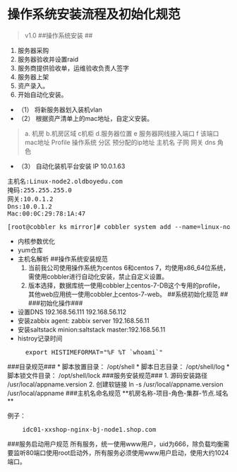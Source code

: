 # 操作系统安装流程及初始化规范 #
>  v1.0 
##操作系统安装 ##

1.	服务器采购
2.	服务器验收并设置raid
3.	服务商提供验收单，运维验收负责人签字
4.	服务器上架
5.	资产录入。
6.	开始自动化安装。
 - （1）	将新服务器划入装机vlan
 - （2）	根据资产清单上的mac地址，自定义安装。
  > a.	机房 b.机房区域 c机柜 d.服务器位置 e 服务器网线接入端口 f 该端口mac地址
Profile 操作系统 分区 预分配的ip地址 主机名 子网 网关 dns 角色
 - （3）	自动化装机平台安装 IP	10.0.1.63
 <pre>
主机名:Linux-node2.oldboyedu.com
掩码:255.255.255.0
网关:10.0.1.2
Dns:10.0.1.2
Mac:00:0C:29:78:1A:47
</pre>
 <pre>
[root@cobbler ks_mirror]# cobbler system add --name=linux-node2.oldboyedu.com  --mac=00:0C:29:78:1A:47 --profile=Gentos-7-x87-64-x86_64  --ip-address=10.0.1.63 –subnet=255.255.255.0 --gateway=10.0.1.2 --interface=eth0  --static=1 --hostname=Linux-node2  --name-servers=10.0.1.2  --kickstart=/var/lib/cobbler/kickstarts/CentOS-7.2-cobbler.cfg
</pre>
* 内核参数优化
* yum仓库
* 主机名解析
##操作系统安装规范
  1. 当前我公司使用操作系统为centos 6和centos 7，均使用x86_64位系统，需使用cobbler进行自动化安装，禁止自定义设置。
  2. 版本选择，数据库统一使用cobbler上centos-7-DB这个专用的profile，其他web应用统一使用cobbler上centos-7-web。
##系统初始化规范 ##
###初始化操作###
* 设置DNS 192.168.56.111 192.168.56.112
* 安装zabbix agent: zabbix server 192.168.56.11
* 安装saltstack minion:saltstack master:192.168.56.11
* histroy记录时间
  <pre>
	export HISTIMEFORMAT="%F %T `whoami`"
 </pre>
###目录规范###
* 脚本放置目录： /opt/shell
* 脚本日志目录： /opt/shell/log
* 脚本锁文件目录： /opt/shell/lock
###服务安装规范###
1. 源码安装路径 /usr/local/appname.version
2. 创建软链接 ln -s /usr/local/appname.version /usr/local/appname
###主机名命名规范 
**机房名称-项目-角色-集群-节点.域名**

例子：
<pre>
	idc01-xxshop-nginx-bj-node1.shop.com
</pre>
###服务启动用户规范
所有服务，统一使用www用户，uid为666，除负载均衡需要监听80端口使用root启动外，所有服务必须使用www用户启动，使用大约1024端口。
